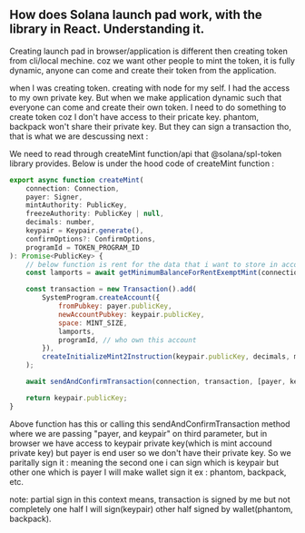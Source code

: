 ## How does Solana launch pad work, with the library in React. Understanding it.

Creating launch pad in browser/application is different then creating token from 
cli/local mechine. coz we want other people to mint the token, it is fully 
dynamic, anyone can come and create their token from the application.

when I was creating token. creating with node for my self. I had the access to my own 
private key. But when we make application dynamic such that everyone can come and create
their own token. I need to do something to create token coz I don't have access to their
pricate key. phantom, backpack won't share their private key. But they can sign a transaction
tho, that is what we are descussing next :

We need to read through createMint function/api that @solana/spl-token library provides.
Below is under the hood code of createMint function :
```js
export async function createMint(
    connection: Connection,
    payer: Signer,
    mintAuthority: PublicKey,
    freezeAuthority: PublicKey | null,
    decimals: number,
    keypair = Keypair.generate(),
    confirmOptions?: ConfirmOptions,
    programId = TOKEN_PROGRAM_ID
): Promise<PublicKey> {
    // below function is rent for the data that i want to store in account.
    const lamports = await getMinimumBalanceForRentExemptMint(connection);

    const transaction = new Transaction().add(
        SystemProgram.createAccount({
            fromPubkey: payer.publicKey,
            newAccountPubkey: keypair.publicKey,
            space: MINT_SIZE,
            lamports,
            programId, // who own this account
        }),
        createInitializeMint2Instruction(keypair.publicKey, decimals, mintAuthority, freezeAuthority, programId)
    );

    await sendAndConfirmTransaction(connection, transaction, [payer, keypair], confirmOptions);

    return keypair.publicKey;
}
```
Above function has this or calling this sendAndConfirmTransaction method where we are passing "payer, and keypair" on third parameter, 
but in browser we have access to keypair private key(which is mint accound private key) but payer is end user so we don't have their 
private key. So we paritally sign it : meaning the second one i can sign which is keypair but other one which is payer I will make 
wallet sign it ex : phantom, backpack, etc.

note: partial sign in this context means, transaction is signed by me but not completely one half I will sign(keypair) other half signed by wallet(phantom, backpack). 
